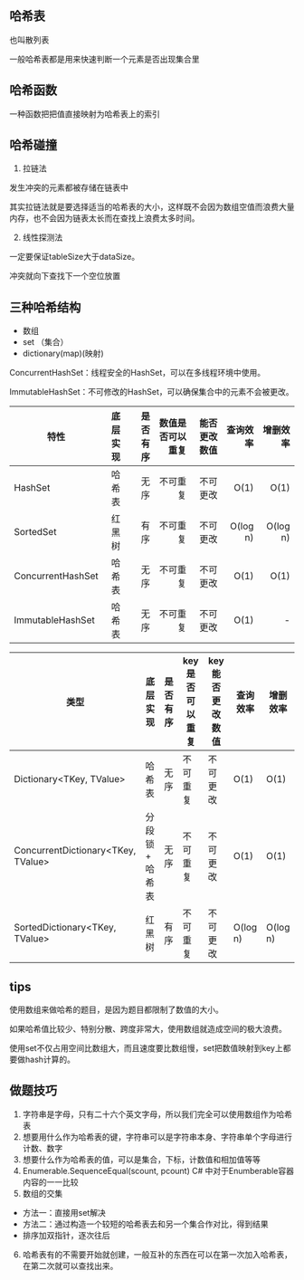 ﻿## 哈希表

也叫散列表

一般哈希表都是用来快速判断一个元素是否出现集合里

## 哈希函数

一种函数把把值直接映射为哈希表上的索引

## 哈希碰撞

1. 拉链法

发生冲突的元素都被存储在链表中

其实拉链法就是要选择适当的哈希表的大小，这样既不会因为数组空值而浪费大量内存，也不会因为链表太长而在查找上浪费太多时间。

2. 线性探测法

一定要保证tableSize大于dataSize。

冲突就向下查找下一个空位放置

## 三种哈希结构

* 数组
* set （集合）
* dictionary(map)(映射)

ConcurrentHashSet：线程安全的HashSet，可以在多线程环境中使用。

ImmutableHashSet：不可修改的HashSet，可以确保集合中的元素不会被更改。

| 特性        | 底层实现           | 是否有序  | 数值是否可以重复  | 能否更改数值 | 查询效率  |     增删效率 |
| ------------- |:-------------:| -----:| -----:|-------:| -----:|---------:|
|HashSet	|哈希表	|无序	|不可重复	|  不可更改	 |O(1)	|     O(1) |
|SortedSet	|红黑树	|有序	|不可重复	|  不可更改	 |O(log n)	| O(log n) |
|ConcurrentHashSet	|哈希表	|无序	|不可重复	|  不可更改	 |O(1)	|O(1)|
|ImmutableHashSet	|哈希表	|无序	|不可重复	|  不可更改	 |O(1)	|-|

| 类型	                                 | 底层实现	      |是否有序	| key是否可以重复	 |key 能否更改数值	|查询效率	|增删效率|
|-------------------------------------|------------|-------|------------|---------------|-------|-------|
| Dictionary<TKey, TValue>	           | 哈希表	       |无序	| 不可重复	      |不可更改	|O(1)	|O(1)| 
| ConcurrentDictionary<TKey, TValue>	 | 分段锁 + 哈希表	 | 无序	| 不可重复	      | 不可更改	 | O(1)  |	O(1)|
|SortedDictionary<TKey, TValue>	|红黑树	|有序	|不可重复	|不可更改	|O(log n)	|O(log n)|


## tips
使用数组来做哈希的题目，是因为题目都限制了数值的大小。

如果哈希值比较少、特别分散、跨度非常大，使用数组就造成空间的极大浪费。

使用set不仅占用空间比数组大，而且速度要比数组慢，set把数值映射到key上都要做hash计算的。

## 做题技巧
1. 字符串是字母，只有二十六个英文字母，所以我们完全可以使用数组作为哈希表
2. 想要用什么作为哈希表的键，字符串可以是字符串本身、字符串单个字母进行计数、数字
3. 想要什么作为哈希表的值，可以是集合，下标，计数值和相加值等等
4. Enumerable.SequenceEqual(scount, pcount) C# 中对于Enumberable容器内容的一一比较
5. 数组的交集 
* 方法一：直接用set解决  
* 方法二：通过构造一个较短的哈希表去和另一个集合作对比，得到结果
* 排序加双指针，逐次往后
6. 哈希表有的不需要开始就创建，一般互补的东西在可以在第一次加入哈希表，在第二次就可以查找出来。


